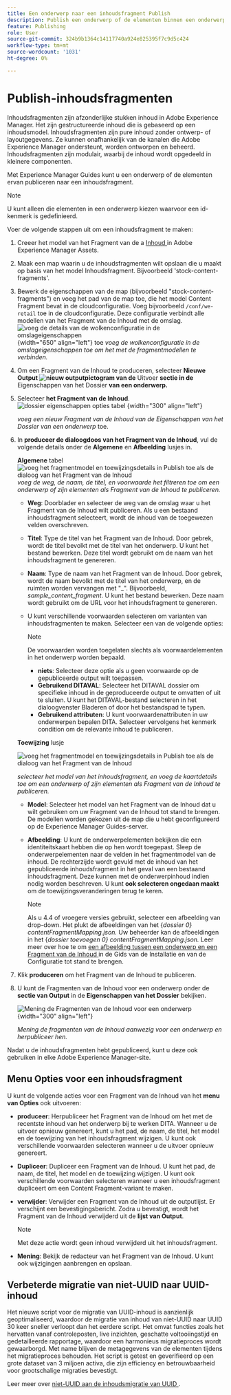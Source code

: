 ```yaml
---
title: Een onderwerp naar een inhoudsfragment Publish
description: Publish een onderwerp of de elementen binnen een onderwerp aan een Fragment van de Inhoud in AEM Guides.  Leer hoe te om de aanwezige Fragments van de Inhoud voor een onderwerp te bekijken en hen opnieuw te publiceren.
feature: Publishing
role: User
source-git-commit: 324b9b1364c14117740a924e825395f7c9d5c424
workflow-type: tm+mt
source-wordcount: '1031'
ht-degree: 0%

---
```


# Publish-inhoudsfragmenten

Inhoudsfragmenten zijn afzonderlijke stukken inhoud in Adobe Experience Manager. Het zijn gestructureerde inhoud die is gebaseerd op een inhoudsmodel. Inhoudsfragmenten zijn pure inhoud zonder ontwerp- of layoutgegevens. Ze kunnen onafhankelijk van de kanalen die Adobe Experience Manager ondersteunt, worden ontworpen en beheerd. Inhoudsfragmenten zijn modulair, waarbij de inhoud wordt opgedeeld in kleinere componenten.

Met Experience Manager Guides kunt u een onderwerp of de elementen ervan publiceren naar een inhoudsfragment.

>[!NOTE]
>
>U kunt alleen die elementen in een onderwerp kiezen waarvoor een id-kenmerk is gedefinieerd.


Voer de volgende stappen uit om een inhoudsfragment te maken:

1. Creeer het model van het Fragment van de a [ Inhoud ](https://experienceleague.adobe.com/docs/experience-manager-65/assets/content-fragments/content-fragments-models.html?lang=en) in Adobe Experience Manager Assets.
1. Maak een map waarin u de inhoudsfragmenten wilt opslaan die u maakt op basis van het model Inhoudsfragment. Bijvoorbeeld &#39;stock-content-fragments&#39;.
1. Bewerk de eigenschappen van de map (bijvoorbeeld &quot;stock-content-fragments&quot;) en voeg het pad van de map toe, die het model Content Fragment bevat in de cloudconfiguratie.
Voeg bijvoorbeeld `/conf/we-retail` toe in de cloudconfiguratie. Deze configuratie verbindt alle modellen van het Fragment van de Inhoud met de omslag.\
   ![ voeg de details van de wolkenconfiguratie in de omslageigenschappen ](images/fragment-folder-cloud-configuration.png){width="650" align="left"} toe
   *voeg de wolkenconfiguratie in de omslageigenschappen toe om het met de fragmentmodellen te verbinden.*

1. Om een Fragment van de Inhoud te produceren, selecteer **Nieuwe Output ![ nieuw outputpictogram ](./images/Add_icon.svg) van de** Uitvoer **sectie in de** Eigenschappen van het Dossier **van een onderwerp.**
1. Selecteer **het Fragment van de Inhoud**.\
   ![ dossier eigenschappen opties tabel ](./images/file-properties-outputs-tab.png) {width="300" align="left"}

   *voeg een nieuw Fragment van de Inhoud van de Eigenschappen van het Dossier van een onderwerp* toe.

1. In **produceer de dialoogdoos van het Fragment van de Inhoud**, vul de volgende details onder de **Algemene** en **Afbeelding** lusjes in.

   **Algemene** tabel
   ![ voeg het fragmentmodel en toewijzingsdetails in Publish toe als de dialoog van het Fragment van de Inhoud ](images/generate-content-fragment.png)
   *voeg de weg, de naam, de titel, en voorwaarde het filtreren toe om een onderwerp of zijn elementen als Fragment van de Inhoud te publiceren.*


   * **Weg**: Doorblader en selecteer de weg van de omslag waar u het Fragment van de Inhoud wilt publiceren. Als u een bestaand inhoudsfragment selecteert, wordt de inhoud van de toegewezen velden overschreven.
   * **Titel**: Type de titel van het Fragment van de Inhoud. Door gebrek, wordt de titel bevolkt met de titel van het onderwerp. U kunt het bestand bewerken. Deze titel wordt gebruikt om de naam van het inhoudsfragment te genereren.
   * **Naam**: Type de naam van het Fragment van de Inhoud. Door gebrek, wordt de naam bevolkt met de titel van het onderwerp, en de ruimten worden vervangen met &quot;_&quot;. Bijvoorbeeld, *sample_content_fragment*. U kunt het bestand bewerken.  Deze naam wordt gebruikt om de URL voor het inhoudsfragment te genereren.

   * U kunt verschillende voorwaarden selecteren om varianten van inhoudsfragmenten te maken. Selecteer een van de volgende opties:
     >[!NOTE]
     > 
     > De voorwaarden worden toegelaten slechts als voorwaardelementen in het onderwerp worden bepaald.

      * **niets**: Selecteer deze optie als u geen voorwaarde op de gepubliceerde output wilt toepassen.
      * **Gebruikend DITAVAL**: Selecteer het DITAVAL dossier om specifieke inhoud in de geproduceerde output te omvatten of uit te sluiten. U kunt het DITAVAL-bestand selecteren in het dialoogvenster Bladeren of door het bestandspad te typen.
      * **Gebruikend attributen**: U kunt voorwaardenattributen in uw onderwerpen bepalen DITA. Selecteer vervolgens het kenmerk condition om de relevante inhoud te publiceren.






   **Toewijzing** lusje

   ![ voeg het fragmentmodel en toewijzingsdetails in Publish toe als de dialoog van het Fragment van de Inhoud ](images/content-fragment-mapping.png)

   *selecteer het model van het inhoudsfragment, en voeg de kaartdetails toe om een onderwerp of zijn elementen als Fragment van de Inhoud te publiceren.*

   * **Model**: Selecteer het model van het Fragment van de Inhoud dat u wilt gebruiken om uw Fragment van de Inhoud tot stand te brengen. De modellen worden gekozen uit de map die u hebt geconfigureerd op de Experience Manager Guides-server.
   * **Afbeelding**: U kunt de onderwerpelementen bekijken die een identiteitskaart hebben die op hen wordt toegepast. Sleep de onderwerpelementen naar de velden in het fragmentmodel van de inhoud.
De rechterzijde wordt gevuld met de inhoud van het gepubliceerde inhoudsfragment in het geval van een bestaand inhoudsfragment. Deze kunnen met de onderwerpinhoud indien nodig worden beschreven. U kunt **ook selecteren ongedaan maakt** om de toewijzingsveranderingen terug te keren.


     >[!NOTE]
     >
     > Als u 4.4 of vroegere versies gebruikt, selecteer een afbeelding van drop-down. Het plukt de afbeeldingen van het {*dossier 0} contentFragmentMapping.json.*  Uw beheerder kan de afbeeldingen in het {*dossier toevoegen 0} contentFragmentMapping.json.* Leer meer over hoe te om [ een afbeelding tussen een onderwerp en een Fragment van de Inhoud ](/help/product-guide/cs-install-guide/conf-content-fragment-mapping-cs.md) in de Gids van de Installatie en van de Configuratie tot stand te brengen.

1. Klik **produceren** om het Fragment van de Inhoud te publiceren.

1. U kunt de Fragmenten van de Inhoud voor een onderwerp onder de **sectie van Output** in de **Eigenschappen van het Dossier** bekijken.

   ![ Mening de Fragmenten van de Inhoud voor een onderwerp ](images/outputs-options-menu.png){width="300" align="left"}

   *Mening de fragmenten van de Inhoud aanwezig voor een onderwerp en herpubliceer hen.*


Nadat u de inhoudsfragmenten hebt gepubliceerd, kunt u deze ook gebruiken in elke Adobe Experience Manager-site.




## Menu Opties voor een inhoudsfragment

U kunt de volgende acties voor een Fragment van de Inhoud van het **menu van Opties** ook uitvoeren:

* **produceer**: Herpubliceer het Fragment van de Inhoud om het met de recentste inhoud van het onderwerp bij te werken DITA. Wanneer u de uitvoer opnieuw genereert, kunt u het pad, de naam, de titel, het model en de toewijzing van het inhoudsfragment wijzigen. U kunt ook verschillende voorwaarden selecteren wanneer u de uitvoer opnieuw genereert.

* **Dupliceer**: Dupliceer een Fragment van de Inhoud. U kunt het pad, de naam, de titel, het model en de toewijzing wijzigen. U kunt ook verschillende voorwaarden selecteren wanneer u een inhoudsfragment dupliceert om een Content Fragment-variant te maken.

* **verwijder**: Verwijder een Fragment van de Inhoud uit de outputlijst. Er verschijnt een bevestigingsbericht. Zodra u bevestigt, wordt het Fragment van de Inhoud verwijderd uit de **lijst van Output**.

  >[!NOTE]
  >
  > Met deze actie wordt geen inhoud verwijderd uit het inhoudsfragment.

* **Mening**: Bekijk de redacteur van het Fragment van de Inhoud. U kunt ook wijzigingen aanbrengen en opslaan.

## Verbeterde migratie van niet-UUID naar UUID-inhoud

Het nieuwe script voor de migratie van UUID-inhoud is aanzienlijk geoptimaliseerd, waardoor de migratie van inhoud van niet-UUID naar UUID 30 keer sneller verloopt dan het eerdere script. Het omvat functies zoals het hervatten vanaf controleposten, live inzichten, geschatte voltooiingstijd en gedetailleerde rapportage, waardoor een harmonieus migratieproces wordt gewaarborgd. Met name blijven de metagegevens van de elementen tijdens het migratieproces behouden. Het script is getest en geverifieerd op een grote dataset van 3 miljoen activa, die zijn efficiency en betrouwbaarheid voor grootschalige migraties bevestigt.

Leer meer over [ niet-UUID aan de inhoudsmigratie van UUID ](/help/product-guide/install-guide/migrate-non-uuid-uuid.md).